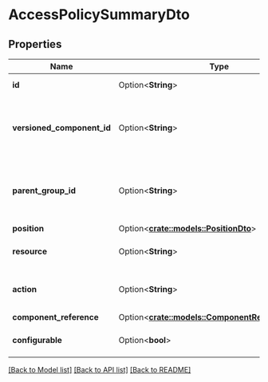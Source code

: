 # AccessPolicySummaryDto

## Properties

Name | Type | Description | Notes
------------ | ------------- | ------------- | -------------
**id** | Option<**String**> | The id of the component. | [optional]
**versioned_component_id** | Option<**String**> | The ID of the corresponding component that is under version control | [optional]
**parent_group_id** | Option<**String**> | The id of parent process group of this component if applicable. | [optional]
**position** | Option<[**crate::models::PositionDto**](PositionDTO.md)> |  | [optional]
**resource** | Option<**String**> | The resource for this access policy. | [optional]
**action** | Option<**String**> | The action associated with this access policy. | [optional]
**component_reference** | Option<[**crate::models::ComponentReferenceEntity**](ComponentReferenceEntity.md)> |  | [optional]
**configurable** | Option<**bool**> | Whether this policy is configurable. | [optional]

[[Back to Model list]](../README.md#documentation-for-models) [[Back to API list]](../README.md#documentation-for-api-endpoints) [[Back to README]](../README.md)


